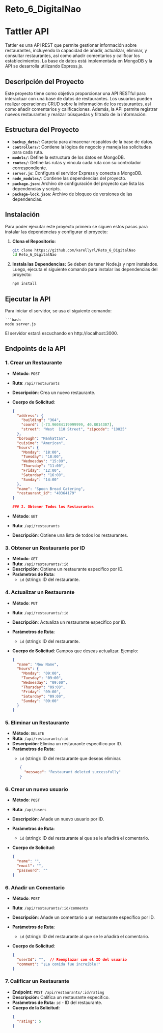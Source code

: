 # Reto_6_DigitalNao

# Tattler API
Tattler es una API REST que permite gestionar información sobre restaurantes, incluyendo la capacidad de añadir, actualizar, eliminar, y consultar restaurantes, así como añadir comentarios y calificar los establecimientos. La base de datos está implementada en MongoDB y la API se desarrolla utilizando Express.js.

## Descripción del Proyecto

Este proyecto tiene como objetivo proporcionar una API RESTful para interactuar con una base de datos de restaurantes. Los usuarios pueden realizar operaciones CRUD sobre la información de los restaurantes, así como añadir comentarios y calificaciones. Además, la API permite registrar nuevos restaurantes y realizar búsquedas y filtrado de la información.

## Estructura del Proyecto

- **`backup_data/`**: Carpeta para almacenar respaldos de la base de datos.
- **`controllers/`**: Contiene la lógica de negocio y maneja las solicitudes para cada ruta.
- **`models/`**: Define la estructura de los datos en MongoDB.
- **`routes/`**: Define las rutas y vincula cada ruta con su controlador correspondiente.
- **`server.js`**: Configura el servidor Express y conecta a MongoDB.
- **`node_modules/`**: Contiene las dependencias del proyecto.
- **`package.json`**: Archivo de configuración del proyecto que lista las dependencias y scripts.
- **`package-lock.json`**: Archivo de bloqueo de versiones de las dependencias.

## Instalación

Para poder ejecutar este proyecto primero se siguen estos pasos para instalar las dependencias y configurar el proyecto:

1. **Clona el Repositorio:**

   ```bash
   git clone https://github.com/karellyrl/Reto_6_DigitalNao
   cd Reto_6_DigitalNao

2. **Instala las Dependencias:**
    Se deben de tener Node.js y npm instalados. Luego, ejecuta el siguiente comando para instalar las dependencias del proyecto:

   ```bash
   npm install

## Ejecutar la API
Para iniciar el servidor, se usa el siguiente comando:

    ```bash
    node server.js

El servidor estará escuchando en http://localhost:3000.

## Endpoints de la API

### 1. Crear un Restaurante

- **Método**: `POST`
- **Ruta**: `/api/restaurants`
- **Descripción**: Crea un nuevo restaurante.
- **Cuerpo de Solicitud**:

  ```json
  {
    "address": {
      "building": "364",
      "coord": [-73.96084119999999, 40.8014307],
      "street": "West  110 Street", "zipcode": "10025"
    },
    "borough": "Manhattan",
    "cuisine": "American",
    "hours": {
      "Monday": "18:00",
      "Tuesday": "18:00",
      "Wednesday": "15:00",
      "Thursday": "11:00",
      "Friday": "12:00",
      "Saturday": "16:00",
      "Sunday": "14:00"
    },
    "name": "Spoon Bread Catering",
    "restaurant_id": "40364179"
  }

  ### 2. Obtener Todos los Restaurantes

- **Método**: `GET`
- **Ruta**: `/api/restaurants`
- **Descripción**: Obtiene una lista de todos los restaurantes.

### 3. Obtener un Restaurante por ID

- **Método**: `GET`
- **Ruta**: `/api/restaurants/:id`
- **Descripción**: Obtiene un restaurante específico por ID.
- **Parámetros de Ruta**:
  - `id` (string): ID del restaurante.

### 4. Actualizar un Restaurante

- **Método**: `PUT`
- **Ruta**: `/api/restaurants/:id`
- **Descripción**: Actualiza un restaurante específico por ID.
- **Parámetros de Ruta**:
  - `id` (string): ID del restaurante.
- **Cuerpo de Solicitud**: Campos que deseas actualizar. Ejemplo:

  ```json
  {
    "name": "New Name",
    "hours": {
      "Monday": "09:00",
      "Tuesday": "09:00",
      "Wednesday": "09:00",
      "Thursday": "09:00",
      "Friday": "09:00",
      "Saturday": "09:00",
      "Sunday": "09:00"
    }
  }
### 5. Eliminar un Restaurante

- **Método**: `DELETE`
- **Ruta**: `/api/restaurants/:id`
- **Descripción**: Elimina un restaurante específico por ID.
- **Parámetros de Ruta**:
  - `id` (string): ID del restaurante que deseas eliminar.

    ```json
    {
      "message": "Restaurant deleted successfully"
    }
    ```
### 6. Crear un nuevo usuario

- **Método**: `POST`
- **Ruta**: `/api/users`
- **Descripción**: Añade un nuevo usuario por ID.
- **Parámetros de Ruta**:
  - `id` (string): ID del restaurante al que se le añadirá el comentario.
- **Cuerpo de Solicitud**:

  ```json
  {
    "name": "",
    "email": "",
    "password": ""
  }

### 6. Añadir un Comentario

- **Método**: `POST`
- **Ruta**: `/api/restaurants/:id/comments`
- **Descripción**: Añade un comentario a un restaurante específico por ID.
- **Parámetros de Ruta**:
  - `id` (string): ID del restaurante al que se le añadirá el comentario.
- **Cuerpo de Solicitud**:

  ```json
  {
    "userId": "",  // Reemplazar con el ID del usuario 
    "comment": "¡La comida fue increíble!"
  }

### 7. Calificar un Restaurante

- **Endpoint:** `POST /api/restaurants/:id/rating`
- **Descripción:** Califica un restaurante específico.
- **Parámetros de Ruta:** `id` - ID del restaurante.
- **Cuerpo de la Solicitud:**
  ```json
  {
    "rating": 5
  }
